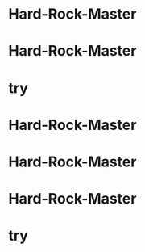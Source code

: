 # Hard-Rock-Master
# Hard-Rock-Master
# try
# Hard-Rock-Master
# Hard-Rock-Master
# Hard-Rock-Master
# try
